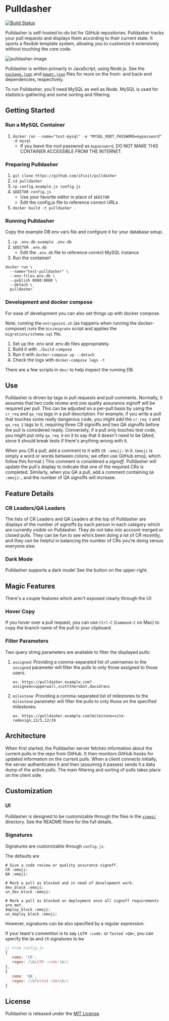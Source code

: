 # Pulldasher
[![Build Status](https://travis-ci.org/iFixit/pulldasher.svg?branch=master)](https://travis-ci.org/iFixit/pulldasher)

Pulldasher is self-hosted to-do list for GitHub repositories.
Pulldasher tracks your pull requests and displays them according to their
current state. It sports a flexible template system, allowing you to customize
it extensively without touching the core code.

![pulldasher-image](https://cloud.githubusercontent.com/assets/2539016/11315808/78af398e-8fad-11e5-81d4-b59ae6109dec.png)

Pulldasher is written primarily in JavaScript, using Node.js. See the
[`package.json`](package.json/) and [`bower.json`](bower.json/) files for more on the front- and back-end
dependencies, respectively.

To run Pulldasher, you'll need MySQL as well as Node. MySQL is used for
statistics-gathering and some sorting and filtering.

## Getting Started

### Run a MySQL Container
1. `docker run --name="test-mysql" -e "MYSQL_ROOT_PASSWORD=mypassword" -d mysql`
   * If you leave the root password as `mypassword`, DO NOT MAKE THIS CONTAINER ACCESSIBLE FROM THE INTERNET.
### Preparing Pulldasher
1. `git clone https://github.com/iFixit/pulldasher`
2. `cd pulldasher`
3. `cp config.example.js config.js`
4. `$EDITOR config.js`
   * Use your favorite editor in place of `$EDITOR`
   * Edit the config.js file to reference correct URLs
5. `docker build -t pulldasher .`

### Running Pulldasher

Copy the example DB env vars file and confgiure it for your database setup. 
1. `cp .env.db.example .env.db`
2. `$EDITOR .env.db`
   * Edit the `.env.db` file to reference correct MySQL instance
3. Run the container!

```
docker run \
  --name="test-pulldasher" \
  --env-file=.env.db \
  --publish 8080:8080 \
  --detach \
  pulldasher`
```

### Development and docker compose

For ease of development you can also set things up with docker compose.

Note, running the `entrypoint.sh` (as happens when running the docker-compose) runs the `bin/migrate` script and applies the `migrations/schema.sql` file.

1. Set up the .env and .env.db files appropriately.
2. Build it with `./build-compose`
3. Run it with `docker-compose up --detach`
4. Check the logs with `docker-compose logs -t`

There are a few scripts in `dev/` to help inspect the running DB.

## Use
Pulldasher is driven by tags in pull requests and pull comments. Normally, it
assumes that two code review and one quality assurance signoff will be
required per pull. This can be adjusted on a per-pull basis by using the
`cr_req` and `qa_req` tags in a pull description. For example, if you write a
pull that touches some really dangerous code, you might add the `cr_req 3` and
`qa_req 2` tags to it, requiring three CR signoffs and two QA signoffs before
the pull is considered ready. Conversely, if a pull only touches test code, you
might put only `qa_req 0` on it to say that it doesn't need to be QAed, since
it should break tests if there's anything wrong with it.

When you CR a pull, add a comment to it with `CR :emoji:` in it.
(`emoji` is simply a word or words between colons; we often use GitHub emoji,
which follow this format.) This comment is considered a _signoff_. Pulldasher
will update the pull's display to indicate that one of the required CRs is
completed.  Similarly, when you QA a pull, add a comment containing
`QA :emoji:`, and the number of QA signoffs will increase.

## Feature Details
### CR Leaders/QA Leaders
The lists of CR Leaders and QA Leaders at the top of Pulldasher are displays of
the number of signoffs by each person in each category which are currently visible
on Pulldasher. They do not take into account merged or closed pulls. They can be
fun to see who’s been doing a lot of CR recently, and they can be helpful in
balancing the number of CRs you’re doing versus everyone else.

### Dark Mode
Pulldasher supports a dark mode! See the button on the upper-right.


## Magic Features
There's a couple features which aren't exposed clearly through the UI:

### Hover Copy
If you hover over a pull request, you can use `Ctrl-C` (`Command-C` on Mac) to
copy the branch name of the pull to your clipboard.

### Filter Parameters
Two query string parameters are available to filter the displayed pulls:

1. `assigned`: Providing a comma-separated list of usernames to the `assigned`
   parameter will filter the pulls to only those assigned to those users.

   ```ex. https://pulldasher.example.com?assigned=copperwall,scotttherobot,davidrans```

2. `milestone`: Providing a comma-separated list of milestones to the
   `milestone` parameter will filter the pulls to only those on the specified
   milestones.

   ```ex. https://pulldasher.example.com?milestone=site-redesign,12/5,12/19```

## Architecture
When first started, the Pulldasher server fetches information about the current
pulls in the repo from GitHub. It then monitors GitHub hooks for updated
information on the current pulls. When a client connects initially, the server
authenticates it and then (assuming it passes) sends it a data dump of the
active pulls.  The main filtering and sorting of pulls takes place on the client
side.

## Customization

### UI
Pulldasher is designed to be customizable through the files in the
[`views/`](views/) directory. See the README there for the full details.

### Signatures
Signatures are customizable through `config.js`.

The defaults are

```
# Give a code review or quality assurance signoff.
CR :emoji:
QA :emoji:

# Mark a pull as blocked and in need of development work.
dev_block :emoji:
un_dev_block :emoji:

# Mark a pull as blocked on deployment once all signoff requirements are met.
deploy_block :emoji:
un_deploy_block :emoji:
```

However, signatures can be also specified by a regular expression.

If your team's convention is to say `LGTM :code:` or `Tested <QA>`, you can
specify the `QA` and `CR` signatures to be

```js
// From config.js
{
   name: 'CR',
   regex: /\bLGTM :code:\b/i
},
{
   name: 'QA',
   regex: /\bTested <QA>\b/i
}
```

## License

Pulldasher is released under the [MIT License](LICENSE/).
